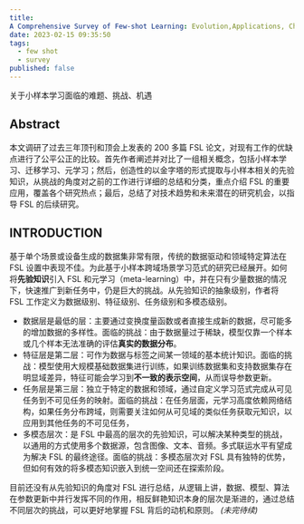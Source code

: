 ```yaml
---
title:
A Comprehensive Survey of Few-shot Learning: Evolution,Applications, Challenges, and Opportunities
date: 2023-02-15 09:35:50
tags:
  - few shot
  - survey
published: false
---
```


关于小样本学习面临的难题、挑战、机遇

<!--more-->

## Abstract

本文调研了过去三年顶刊和顶会上发表的 200 多篇 FSL 论文，对现有工作的优缺点进行了公平公正的比较。首先作者阐述并对比了一组相关概念，包括小样本学习、迁移学习、元学习；然后，创造性的以金字塔的形式提取与小样本相关的先验知识，从挑战的角度对之前的工作进行详细的总结和分类，重点介绍 FSL 的重要应用，覆盖各个研究热点；最后，总结了对技术趋势和未来潜在的研究机会，以指导 FSL 的后续研究。

## INTRODUCTION

基于单个场景或设备生成的数据集非常有限，传统的数据驱动和领域特定算法在 FSL 设置中表现不佳。为此基于小样本跨域场景学习范式的研究已经展开。如何将**先验知识**引入 FSL 和元学习（meta-learning）中，并在只有少量数据的情况下，快速推广到新任务中，仍是巨大的挑战。从先验知识的抽象级别，作者将 FSL 工作定义为数据级别、特征级别、任务级别和多模态级别。

- 数据层是最低的层：主要通过变换度量函数或者直接生成新的数据，尽可能多的增加数据的多样性。面临的挑战：由于数据量过于稀缺，模型仅靠一个样本或几个样本无法准确的评估**真实的数据分布**。
- 特征层是第二层：可作为数据与标签之间某一领域的基本统计知识。面临的挑战：模型使用大规模基础数据集进行训练，如果训练数据集和支持数据集存在明显域差异，特征可能会学习到**不一致的表示空间**，从而误导参数更新。
- 任务层是第三层：独立于特定的数据和领域，通过自定义学习范式完成从可见任务到不可见任务的映射。面临的挑战：在任务层面，元学习高度依赖网络结构，如果任务分布跨域，则需要关注如何从可见域的类似任务获取元知识，以应用到其他任务的不可见任务，
- 多模态层次：是 FSL 中最高的层次的先验知识，可以解决某种类型的挑战，以通用的方式使用多个数据源，包含图像、文本、音频。多式联运水平有望成为解决 FSL 的最终途径。面临的挑战：多模态层次对 FSL 具有独特的优势，但如何有效的将多模态知识嵌入到统一空间还在探索阶段。

目前还没有从先验知识的角度对 FSL 进行总结，从逻辑上讲，数据、模型、算法在参数更新中并行发挥不同的作用，相反鲜艳知识本身的层次是渐进的，通过总结不同层次的挑战，可以更好地掌握 FSL 背后的动机和原则。
_(未完待续)_
